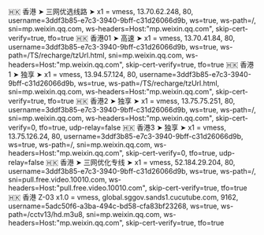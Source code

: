🇭🇰 香港 ➤ 三网优选线路 ➤ x1 = vmess, 13.70.62.248, 80, username=3ddf3b85-e7c3-3940-9bff-c31d26066d9b, ws=true, ws-path=/, sni=mp.weixin.qq.com, ws-headers=Host:"mp.weixin.qq.com", skip-cert-verify=true, tfo=true
🇭🇰 香港01 ➤ 高速 ➤ x1 = vmess, 13.70.41.84, 80, username=3ddf3b85-e7c3-3940-9bff-c31d26066d9b, ws=true, ws-path=/TS/recharge/tzUrl.html, sni=mp.weixin.qq.com, ws-headers=Host:"mp.weixin.qq.com", skip-cert-verify=true, tfo=true
🇭🇰 香港1 ➤ 独享 ➤ x1 = vmess, 13.94.57.124, 80, username=3ddf3b85-e7c3-3940-9bff-c31d26066d9b, ws=true, ws-path=/TS/recharge/tzUrl.html, sni=mp.weixin.qq.com, ws-headers=Host:"mp.weixin.qq.com", skip-cert-verify=true, tfo=true
🇭🇰 香港2 ➤ 独享 ➤ x1 = vmess, 13.75.75.251, 80, username=3ddf3b85-e7c3-3940-9bff-c31d26066d9b, ws=true, ws-path=/, sni=mp.weixin.qq.com, ws-headers=Host:"mp.weixin.qq.com", skip-cert-verify=0, tfo=true, udp-relay=false
🇭🇰 香港3 ➤ 独享 ➤ x1 = vmess, 13.75.126.24, 80, username=3ddf3b85-e7c3-3940-9bff-c31d26066d9b, ws=true, ws-path=/, sni=mp.weixin.qq.com, ws-headers=Host:"mp.weixin.qq.com", skip-cert-verify=0, tfo=true, udp-relay=false
🇭🇰 香港 ➤ 三网优化专线 ➤ x1 = vmess, 52.184.29.204, 80, username=3ddf3b85-e7c3-3940-9bff-c31d26066d9b, ws=true, ws-path=/, sni=pull.free.video.10010.com, ws-headers=Host:"pull.free.video.10010.com", skip-cert-verify=true, tfo=true
🇭🇰 香港 Z-03 x1.0 = vmess, global.sggov.sands1.cucutube.com, 9162, username=5adc50f6-a3ba-494c-bd58-cfa83bf23268, ws=true, ws-path=/cctv13/hd.m3u8, sni=mp.weixin.qq.com, ws-headers=Host:"mp.weixin.qq.com", skip-cert-verify=true, tfo=true
